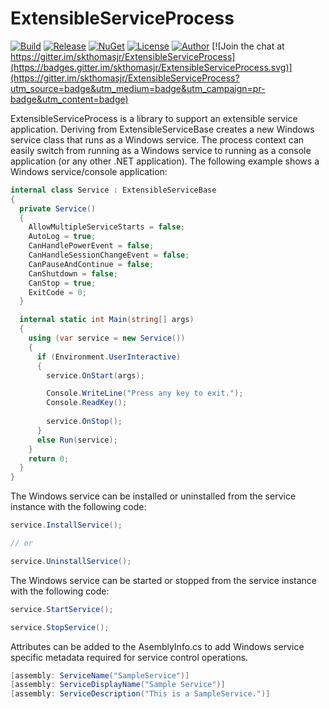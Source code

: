 # ExtensibleServiceProcess

[![Build](https://ci.appveyor.com/api/projects/status/t70sgur26vw0s86p?svg=true)](https://ci.appveyor.com/project/skthomasjr/extensibleserviceprocess)
[![Release](https://img.shields.io/github/release/skthomasjr/ExtensibleServiceProcess.svg?maxAge=2592000)](https://github.com/skthomasjr/ExtensibleServiceProcess/releases)
[![NuGet](https://img.shields.io/nuget/v/ExtensibleServiceProcess.svg)](https://www.nuget.org/packages/ExtensibleServiceProcess)
[![License](https://img.shields.io/github/license/skthomasjr/ExtensibleServiceProcess.svg?maxAge=2592000)](LICENSE.md)
[![Author](https://img.shields.io/badge/author-Scott%20K.%20Thomas%2C%20Jr.-blue.svg?maxAge=2592000)](https://www.linkedin.com/in/skthomasjr)
[![Join the chat at https://gitter.im/skthomasjr/ExtensibleServiceProcess](https://badges.gitter.im/skthomasjr/ExtensibleServiceProcess.svg)](https://gitter.im/skthomasjr/ExtensibleServiceProcess?utm_source=badge&utm_medium=badge&utm_campaign=pr-badge&utm_content=badge)

ExtensibleServiceProcess is a library to support an extensible service application. Deriving from ExtensibleServiceBase creates a new Windows service class that runs as a Windows service. The process context can easily switch from running as a Windows service to running as a console application (or any other .NET application). The following example shows a Windows service/console application:

```C#
internal class Service : ExtensibleServiceBase
{
  private Service()
  {
    AllowMultipleServiceStarts = false;
    AutoLog = true;
    CanHandlePowerEvent = false;
    CanHandleSessionChangeEvent = false;
    CanPauseAndContinue = false;
    CanShutdown = false;
    CanStop = true;
    ExitCode = 0;
  }

  internal static int Main(string[] args)
  {
    using (var service = new Service())
    {
      if (Environment.UserInteractive)
      {
        service.OnStart(args);

        Console.WriteLine("Press any key to exit.");
        Console.ReadKey();
  
        service.OnStop();
      }
      else Run(service);
    }
    return 0;
  }
}
```
The Windows service can be installed or uninstalled from the service instance with the following code:
```c#
service.InstallService();

// or

service.UninstallService();
```
The Windows service can be started or stopped from the service instance with the following code:
```c#
service.StartService();
```
```c#
service.StopService();
```
Attributes can be added to the AsemblyInfo.cs to add Windows service specific metadata required for service control operations.
```c#
[assembly: ServiceName("SampleService")]
[assembly: ServiceDisplayName("Sample Service")]
[assembly: ServiceDescription("This is a SampleService.")]
```

